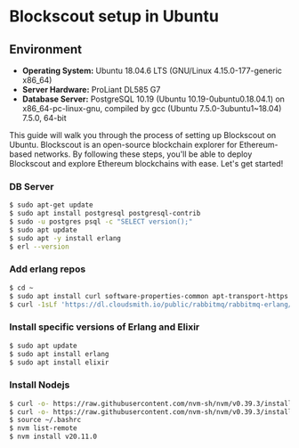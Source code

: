 # Blockscout setup in Ubuntu

## Environment

- **Operating System:** Ubuntu 18.04.6 LTS (GNU/Linux 4.15.0-177-generic x86_64)
- **Server Hardware:** ProLiant DL585 G7
- **Database Server:** PostgreSQL 10.19 (Ubuntu 10.19-0ubuntu0.18.04.1) on x86_64-pc-linux-gnu, compiled by gcc (Ubuntu 7.5.0-3ubuntu1~18.04) 7.5.0, 64-bit

This guide will walk you through the process of setting up Blockscout on Ubuntu. Blockscout is an open-source blockchain explorer for Ethereum-based networks. By following these steps, you'll be able to deploy Blockscout and explore Ethereum blockchains with ease. Let's get started!

### DB Server

```bash
$ sudo apt-get update
$ sudo apt install postgresql postgresql-contrib
$ sudo -u postgres psql -c "SELECT version();"
$ sudo apt update
$ sudo apt -y install erlang
$ erl --version
```

### Add erlang repos
```bash
$ cd ~
$ sudo apt install curl software-properties-common apt-transport-https lsb-release
$ curl -1sLf 'https://dl.cloudsmith.io/public/rabbitmq/rabbitmq-erlang/setup.deb.sh' | sudo -E bash
```

### Install specific versions of Erlang and Elixir
```bash
$ sudo apt update
$ sudo apt install erlang
$ sudo apt install elixir
```

### Install Nodejs
```bash
$ curl -o- https://raw.githubusercontent.com/nvm-sh/nvm/v0.39.3/install.sh
$ curl -o- https://raw.githubusercontent.com/nvm-sh/nvm/v0.39.3/install.sh | bash
$ source ~/.bashrc
$ nvm list-remote
$ nvm install v20.11.0
```
